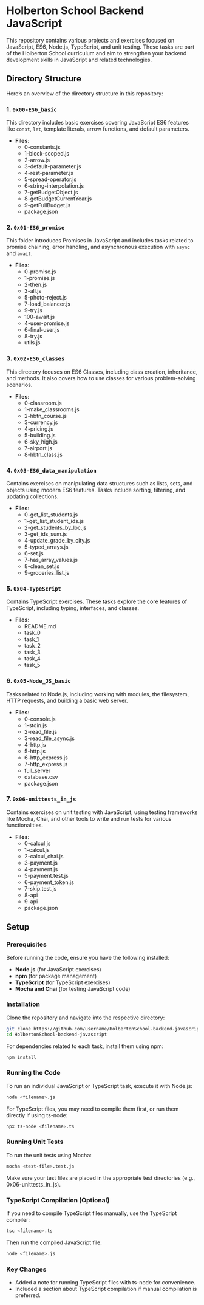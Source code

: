 # Holberton School Backend JavaScript

This repository contains various projects and exercises focused on JavaScript, ES6, Node.js, TypeScript, and unit testing. These tasks are part of the Holberton School curriculum and aim to strengthen your backend development skills in JavaScript and related technologies.

## Directory Structure

Here’s an overview of the directory structure in this repository:

### 1. `0x00-ES6_basic`
This directory includes basic exercises covering JavaScript ES6 features like `const`, `let`, template literals, arrow functions, and default parameters.
- **Files**:
  - 0-constants.js
  - 1-block-scoped.js
  - 2-arrow.js
  - 3-default-parameter.js
  - 4-rest-parameter.js
  - 5-spread-operator.js
  - 6-string-interpolation.js
  - 7-getBudgetObject.js
  - 8-getBudgetCurrentYear.js
  - 9-getFullBudget.js
  - package.json

### 2. `0x01-ES6_promise`
This folder introduces Promises in JavaScript and includes tasks related to promise chaining, error handling, and asynchronous execution with `async` and `await`.
- **Files**:
  - 0-promise.js
  - 1-promise.js
  - 2-then.js
  - 3-all.js
  - 5-photo-reject.js
  - 7-load_balancer.js
  - 9-try.js
  - 100-await.js
  - 4-user-promise.js
  - 6-final-user.js
  - 8-try.js
  - utils.js

### 3. `0x02-ES6_classes`
This directory focuses on ES6 Classes, including class creation, inheritance, and methods. It also covers how to use classes for various problem-solving scenarios.
- **Files**:
  - 0-classroom.js
  - 1-make_classrooms.js
  - 2-hbtn_course.js
  - 3-currency.js
  - 4-pricing.js
  - 5-building.js
  - 6-sky_high.js
  - 7-airport.js
  - 8-hbtn_class.js

### 4. `0x03-ES6_data_manipulation`
Contains exercises on manipulating data structures such as lists, sets, and objects using modern ES6 features. Tasks include sorting, filtering, and updating collections.
- **Files**:
  - 0-get_list_students.js
  - 1-get_list_student_ids.js
  - 2-get_students_by_loc.js
  - 3-get_ids_sum.js
  - 4-update_grade_by_city.js
  - 5-typed_arrays.js
  - 6-set.js
  - 7-has_array_values.js
  - 8-clean_set.js
  - 9-groceries_list.js

### 5. `0x04-TypeScript`
Contains TypeScript exercises. These tasks explore the core features of TypeScript, including typing, interfaces, and classes.
- **Files**:
  - README.md
  - task_0
  - task_1
  - task_2
  - task_3
  - task_4
  - task_5

### 6. `0x05-Node_JS_basic`
Tasks related to Node.js, including working with modules, the filesystem, HTTP requests, and building a basic web server.
- **Files**:
  - 0-console.js
  - 1-stdin.js
  - 2-read_file.js
  - 3-read_file_async.js
  - 4-http.js
  - 5-http.js
  - 6-http_express.js
  - 7-http_express.js
  - full_server
  - database.csv
  - package.json

### 7. `0x06-unittests_in_js`
Contains exercises on unit testing with JavaScript, using testing frameworks like Mocha, Chai, and other tools to write and run tests for various functionalities.
- **Files**:
  - 0-calcul.js
  - 1-calcul.js
  - 2-calcul_chai.js
  - 3-payment.js
  - 4-payment.js
  - 5-payment.test.js
  - 6-payment_token.js
  - 7-skip.test.js
  - 8-api
  - 9-api
  - package.json

## Setup

### Prerequisites
Before running the code, ensure you have the following installed:
- **Node.js** (for JavaScript exercises)
- **npm** (for package management)
- **TypeScript** (for TypeScript exercises)
- **Mocha and Chai** (for testing JavaScript code)

### Installation

Clone the repository and navigate into the respective directory:
```bash
git clone https://github.com/username/HolbertonSchool-backend-javascript.git
cd HolbertonSchool-backend-javascript
```

For dependencies related to each task, install them using npm:

```bash
npm install
```

### Running the Code

To run an individual JavaScript or TypeScript task, execute it with Node.js:

```bash
node <filename>.js
```


For TypeScript files, you may need to compile them first, or run them directly if using ts-node:

```bash
npx ts-node <filename>.ts
```

### Running Unit Tests

To run the unit tests using Mocha:

```bash
mocha <test-file>.test.js
```

Make sure your test files are placed in the appropriate test directories (e.g., 0x06-unittests_in_js).

### TypeScript Compilation (Optional)
If you need to compile TypeScript files manually, use the TypeScript compiler:

```bash
tsc <filename>.ts
```
Then run the compiled JavaScript file:

```bash
node <filename>.js
```

### Key Changes
- Added a note for running TypeScript files with ts-node for convenience.
- Included a section about TypeScript compilation if manual compilation is preferred.






